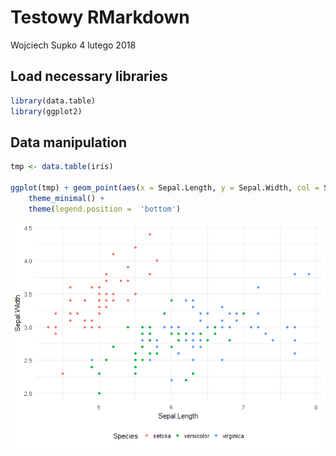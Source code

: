 Testowy RMarkdown
================
Wojciech Supko
4 lutego 2018

Load necessary libraries
------------------------

``` r
library(data.table)
library(ggplot2)
```

Data manipulation
-----------------

``` r
tmp <- data.table(iris)

ggplot(tmp) + geom_point(aes(x = Sepal.Length, y = Sepal.Width, col = Species)) + 
    theme_minimal() +
    theme(legend.position =  'bottom')
```

![](rmkarkdown_test_files/figure-markdown_github/unnamed-chunk-2-1.png)
